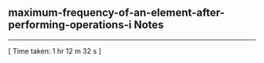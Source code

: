 <h2>maximum-frequency-of-an-element-after-performing-operations-i Notes</h2><hr>[ Time taken: 1 hr 12 m 32 s ]